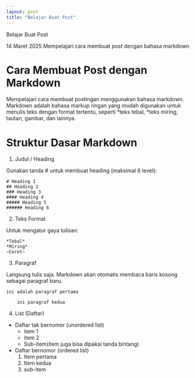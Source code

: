 ```yaml
---
layout: post
title: "Belajar Buat Post"
---
```


Belajar Buat Post

14 Maret 2025
Mempelajari cara membuat post dengan bahasa markdown

# Cara Membuat Post dengan Markdown

Mempelajari cara membuat postingan menggunakan bahasa markdown.
Markdown adalah bahasa markup ringan yang mudah digunakan untuk menulis teks dengan format tertentu, seperti *teks tebal, *teks miring, tautan, gambar, dan lainnya.

# Struktur Dasar Markdown

1. Judul / Heading

Gunakan tanda # untuk membuat heading (maksimal 6 level):

    # Heading 1
    ## Heading 2
    ### Heading 3
    #### Heading 4
    ##### Heading 5
    ###### Heading 6

2. Teks Format

Untuk mengatur gaya tulisan:

    *Tebal*
    *Miring*
    ~Coret~

3. Paragraf

Langsung tulis saja. Markdown akan otomatis membaca baris kosong sebagai paragraf baru.

    ini adalah paragraf pertama

        ini paragraf kedua

4. List (Daftar)
- Daftar tak bernomor (unordered list)
    * item 1
    * item 2
    * Sub-item(item juga bisa dipakai tanda bintang)
- Daftar bernomor (ordered list)
    1. Item pertama
    2. Item kedua
    3. sub-item
